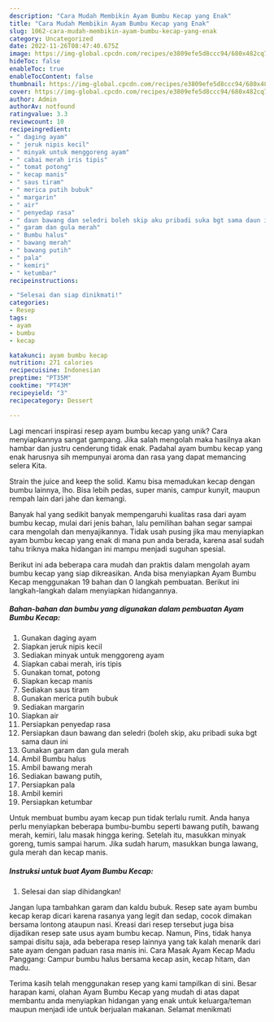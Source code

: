 ```yaml
---
description: "Cara Mudah Membikin Ayam Bumbu Kecap yang Enak"
title: "Cara Mudah Membikin Ayam Bumbu Kecap yang Enak"
slug: 1062-cara-mudah-membikin-ayam-bumbu-kecap-yang-enak
category: Uncategorized
date: 2022-11-26T08:47:40.675Z
image: https://img-global.cpcdn.com/recipes/e3809efe5d8ccc94/680x482cq70/ayam-bumbu-kecap-foto-resep-utama.jpg
hideToc: false
enableToc: true
enableTocContent: false
thumbnail: https://img-global.cpcdn.com/recipes/e3809efe5d8ccc94/680x482cq70/ayam-bumbu-kecap-foto-resep-utama.jpg
cover: https://img-global.cpcdn.com/recipes/e3809efe5d8ccc94/680x482cq70/ayam-bumbu-kecap-foto-resep-utama.jpg
author: Admin
authorAv: notfound
ratingvalue: 3.3
reviewcount: 10
recipeingredient:
- " daging ayam"
- " jeruk nipis kecil"
- " minyak untuk menggoreng ayam"
- " cabai merah iris tipis"
- " tomat potong"
- " kecap manis"
- " saus tiram"
- " merica putih bubuk"
- " margarin"
- " air"
- " penyedap rasa"
- " daun bawang dan seledri boleh skip aku pribadi suka bgt sama daun ini"
- " garam dan gula merah"
- " Bumbu halus"
- " bawang merah"
- " bawang putih"
- " pala"
- " kemiri"
- " ketumbar"
recipeinstructions:

- "Selesai dan siap dinikmati!"
categories:
- Resep
tags:
- ayam
- bumbu
- kecap

katakunci: ayam bumbu kecap 
nutrition: 271 calories
recipecuisine: Indonesian
preptime: "PT35M"
cooktime: "PT43M"
recipeyield: "3"
recipecategory: Dessert

---
```





Lagi mencari inspirasi resep ayam bumbu kecap yang unik? Cara menyiapkannya sangat gampang. Jika salah mengolah maka hasilnya akan hambar dan justru cenderung tidak enak. Padahal ayam bumbu kecap yang enak harusnya sih mempunyai aroma dan rasa yang dapat memancing selera Kita.





Strain the juice and keep the solid. Kamu bisa memadukan kecap dengan bumbu lainnya, lho. Bisa lebih pedas, super manis, campur kunyit, maupun rempah lain dari jahe dan kemangi.

Banyak hal yang sedikit banyak mempengaruhi kualitas rasa dari ayam bumbu kecap, mulai dari jenis bahan, lalu pemilihan bahan segar sampai cara mengolah dan menyajikannya. Tidak usah pusing jika mau menyiapkan ayam bumbu kecap yang enak di mana pun anda berada, karena asal sudah tahu triknya maka hidangan ini mampu menjadi suguhan spesial.






Berikut ini ada beberapa cara mudah dan praktis dalam mengolah ayam bumbu kecap yang siap dikreasikan. Anda bisa menyiapkan Ayam Bumbu Kecap menggunakan 19 bahan dan 0 langkah pembuatan. Berikut ini langkah-langkah dalam menyiapkan hidangannya.

<!--inarticleads1-->

##### Bahan-bahan dan bumbu yang digunakan dalam pembuatan Ayam Bumbu Kecap:

1. Gunakan  daging ayam
1. Siapkan  jeruk nipis kecil
1. Sediakan  minyak untuk menggoreng ayam
1. Siapkan  cabai merah, iris tipis
1. Gunakan  tomat, potong
1. Siapkan  kecap manis
1. Sediakan  saus tiram
1. Gunakan  merica putih bubuk
1. Sediakan  margarin
1. Siapkan  air
1. Persiapkan  penyedap rasa
1. Persiapkan  daun bawang dan seledri (boleh skip, aku pribadi suka bgt sama daun ini
1. Gunakan  garam dan gula merah
1. Ambil  Bumbu halus
1. Ambil  bawang merah
1. Sediakan  bawang putih,
1. Persiapkan  pala
1. Ambil  kemiri
1. Persiapkan  ketumbar


Untuk membuat bumbu ayam kecap pun tidak terlalu rumit. Anda hanya perlu menyiapkan beberapa bumbu-bumbu seperti bawang putih, bawang merah, kemiri, lalu masak hingga kering. Setelah itu, masukkan minyak goreng, tumis sampai harum. Jika sudah harum, masukkan bunga lawang, gula merah dan kecap manis. 

<!--inarticleads2-->

##### Instruksi untuk buat Ayam Bumbu Kecap:


1. Selesai dan siap dihidangkan!

Jangan lupa tambahkan garam dan kaldu bubuk. Resep sate ayam bumbu kecap kerap dicari karena rasanya yang legit dan sedap, cocok dimakan bersama lontong ataupun nasi. Kreasi dari resep tersebut juga bisa dijadikan resep sate usus ayam bumbu kecap. Namun, Pins, tidak hanya sampai disitu saja, ada beberapa resep lainnya yang tak kalah menarik dari sate ayam dengan paduan rasa manis ini. Cara Masak Ayam Kecap Madu Panggang: Campur bumbu halus bersama kecap asin, kecap hitam, dan madu. 

Terima kasih telah menggunakan resep yang kami tampilkan di sini. Besar harapan kami, olahan Ayam Bumbu Kecap yang mudah di atas dapat membantu anda menyiapkan hidangan yang enak untuk keluarga/teman maupun menjadi ide untuk berjualan makanan. Selamat menikmati
